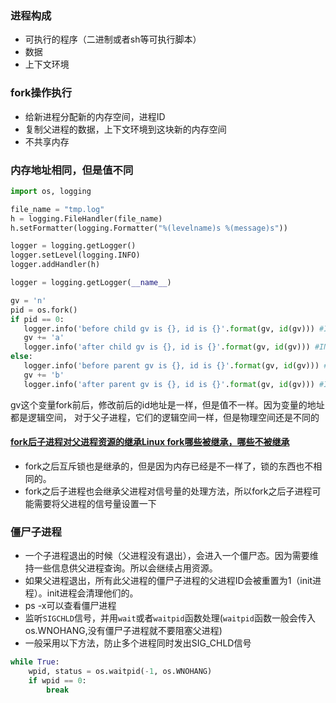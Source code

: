 ### 进程构成
 - 可执行的程序（二进制或者sh等可执行脚本）
 - 数据
 - 上下文环境
### fork操作执行
 - 给新进程分配新的内存空间，进程ID
 - 复制父进程的数据，上下文环境到这块新的内存空间
 - 不共享内存
 
 ### 内存地址相同，但是值不同
 ```python
 import os, logging

file_name = "tmp.log"
h = logging.FileHandler(file_name)
h.setFormatter(logging.Formatter("%(levelname)s %(message)s"))

logger = logging.getLogger()
logger.setLevel(logging.INFO)
logger.addHandler(h)

logger = logging.getLogger(__name__)

gv = 'n'
pid = os.fork()
if pid == 0:
    logger.info('before child gv is {}, id is {}'.format(gv, id(gv))) #INFO before child gv is n, id is 4566558600
    gv += 'a'
    logger.info('after child gv is {}, id is {}'.format(gv, id(gv))) #INFO after child gv is na, id is 4571282688
else:
    logger.info('before parent gv is {}, id is {}'.format(gv, id(gv))) #INFO before parent gv is n, id is 4566558600
    gv += 'b'
    logger.info('after parent gv is {}, id is {}'.format(gv, id(gv))) #INFO after parent gv is nb, id is 4571282688
```
gv这个变量fork前后，修改前后的id地址是一样，但是值不一样。因为变量的地址都是逻辑空间， 对于父子进程，它们的逻辑空间一样，但是物理空间还是不同的

 
#### [fork后子进程对父进程资源的继承](http://blog.csdn.net/xlsernt_sina_com/article/details/31350829)[Linux fork哪些被继承，哪些不被继承](https://www.cnblogs.com/super119/archive/2011/11/22/2259286.html)
- fork之后互斥锁也是继承的，但是因为内存已经是不一样了，锁的东西也不相同的。
- fork之后子进程也会继承父进程对信号量的处理方法，所以fork之后子进程可能需要将父进程的信号量设置一下

### 僵尸子进程
- 一个子进程退出的时候（父进程没有退出），会进入一个僵尸态。因为需要维持一些信息供父进程查询。所以会继续占用资源。
- 如果父进程退出，所有此父进程的僵尸子进程的父进程ID会被重置为1（init进程）。init进程会清理他们的。
- ps -x可以查看僵尸进程
- 监听`SIGCHLD`信号，并用`wait`或者`waitpid`函数处理(`waitpid`函数一般会传入os.WNOHANG,没有僵尸子进程就不要阻塞父进程)
- 一般采用以下方法，防止多个进程同时发出SIG_CHLD信号
```python
while True:
    wpid, status = os.waitpid(-1, os.WNOHANG)
    if wpid == 0:
        break
```

